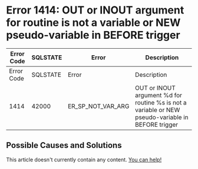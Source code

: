 
# Error 1414: OUT or INOUT argument for routine is not a variable or NEW pseudo-variable in BEFORE trigger


| Error Code | SQLSTATE | Error | Description |
| --- | --- | --- | --- |
| Error Code | SQLSTATE | Error | Description |
| 1414 | 42000 | ER_SP_NOT_VAR_ARG | OUT or INOUT argument %d for routine %s is not a variable or NEW pseudo-variable in BEFORE trigger |




## Possible Causes and Solutions


This article doesn't currently contain any content. [You can help!](/kb/en/writing-and-editing-knowledge-base-articles/)

